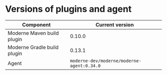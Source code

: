 # Versions of plugins and agent

| Component                   | Current version                            |
| --------------------------- |--------------------------------------------|
| Moderne Maven build plugin  | 0.10.0                                     |
| Moderne Gradle build plugin | 0.13.1                                     |
| Agent                       | `moderne-dev/moderne/moderne-agent:0.34.0` |
